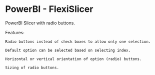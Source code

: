 # PowerBI - FlexiSlicer
PowerBI Slicer with radio buttons. 

Features:
	
	Radio buttons instead of check boxes to allow only one selection.
	
	Default option can be selected based on selecting index.
	
	Horizontal or vertical orientation of option (radio) buttons.
	
	Sizing of radio buttons.
